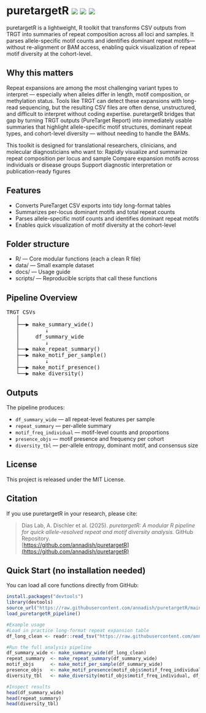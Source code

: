 # puretargetR <img src="https://img.shields.io/badge/made%20with-R-blue.svg"> <img src="https://img.shields.io/badge/license-MIT-green"> <img src="https://img.shields.io/badge/version-v0.1.0-lightgrey">

puretargetR is a lightweight, R toolkit that transforms CSV outputs from TRGT into summaries of repeat composition across all loci and samples. 
It parses allele-specific motif counts and identifies dominant repeat motifs—without re-alignment or BAM access, enabling quick visualization of repeat motif diversity at the cohort-level. 

## Why this matters
Repeat expansions are among the most challenging variant types to interpret — especially when alleles differ in length, motif composition, or methylation status. Tools like TRGT can detect these expansions with long-read sequencing, but the resulting CSV files are often dense, unstructured, and difficult to interpret without coding expertise. puretargetR bridges that gap by turning TRGT outputs (PureTarget Report) into immediately usable summaries that highlight allele-specific motif structures, dominant repeat types, and cohort-level diversity — without needing to handle the BAMs.

This toolkit is designed for translational researchers, clinicians, and molecular diagnosticians who want to:
Rapidly visualize and summarize repeat composition per locus and sample
Compare expansion motifs across individuals or disease groups
Support diagnostic interpretation or publication-ready figures

## Features
- Converts PureTarget CSV exports into tidy long-format tables
- Summarizes per-locus dominant motifs and total repeat counts
- Parses allele-specific motif counts and identifies dominant repeat motifs
- Enables quick visualization of motif diversity at the cohort-level

## Folder structure
- R/ — Core modular functions (each a clean R file)
- data/ — Small example dataset
- docs/ — Usage guide
- scripts/ — Reproducible scripts that call these functions

## Pipeline Overview
<pre>
TRGT CSVs
   │
   ├──▶ make_summary_wide()
   │        ↓
   │     df_summary_wide
   │        ↓
   ├──▶ make_repeat_summary()
   ├──▶ make_motif_per_sample()
   │        ↓
   ├──▶ make_motif_presence()
   └──▶ make_diversity()
</pre>

## Outputs
The pipeline produces:
- `df_summary_wide` — all repeat-level features per sample
- `repeat_summary` — per-allele summary
- `motif_freq_individual` — motif-level counts and proportions
- `presence_objs` — motif presence and frequency per cohort
- `diversity_tbl` — per-allele entropy, dominant motif, and consensus size

## License
This project is released under the MIT License.

## Citation
If you use puretargetR in your research, please cite:

> Dias Lab, A. Dischler et al. (2025). *puretargetR: A modular R pipeline for quick allele-resolved repeat and motif diversity analysis.* GitHub Repository.  
> [https://github.com/annadish/puretargetR](https://github.com/annadish/puretargetR)

## Quick Start (no installation needed)
You can load all core functions directly from GitHub:

```r
install.packages("devtools")
library(devtools)
source_url("https://raw.githubusercontent.com/annadish/puretargetR/main/R/load_pipeline.R")
load_puretargetR_pipeline()

#Example usage
#Load in practice long-format repeat expansion table
df_long_clean <- readr::read_tsv("https://raw.githubusercontent.com/annadish/puretargetR/main/data/example_df_long_clean.tsv")

#Run the full analysis pipeline
df_summary_wide <- make_summary_wide(df_long_clean)
repeat_summary  <- make_repeat_summary(df_summary_wide)
motif_objs      <- make_motif_per_sample(df_summary_wide)
presence_objs   <- make_motif_presence(motif_objs$motif_freq_individual)
diversity_tbl   <- make_diversity(motif_objs$motif_freq_individual, df_summary_wide)

#Inspect results
head(df_summary_wide)
head(repeat_summary)
head(diversity_tbl)

